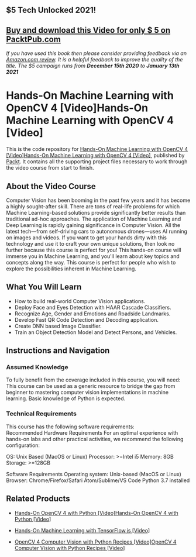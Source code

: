 ## $5 Tech Unlocked 2021!
[Buy and download this Video for only $ 5 on PacktPub.com](https://www.packtpub.com/product/hands-on-machine-learning-with-opencv-4-video/9781838553883)
-----
*If you have used this book then please consider providing feedback via an [Amazon.com review](https://www.amazon.com/stores/page/736A73F2-DB6F-4FE3-94E5-D154AB1EC6B3). It is a helpful feedback to improve the quality of the title. The $5 campaign         runs from __December 15th 2020__ to __January 13th 2021__*

# Hands-On Machine Learning with OpenCV 4 [Video]Hands-On Machine Learning with OpenCV 4 [Video]
This is the code repository for [Hands-On Machine Learning with OpenCV 4 [Video]Hands-On Machine Learning with OpenCV 4 [Video]](https://www.packtpub.com/big-data-and-business-intelligence/hands-machine-learning-opencv-4-video?utm_source=github&utm_medium=repository&utm_campaign=9781838553883), published by [Packt](https://www.packtpub.com/?utm_source=github). It contains all the supporting project files necessary to work through the video course from start to finish.
## About the Video Course
Computer Vision has been booming in the past few years and it has become a highly sought-after skill. There are tons of real-life problems for which Machine Learning-based solutions provide significantly better results than traditional ad-hoc approaches. The application of Machine Learning and Deep Learning is rapidly gaining significance in Computer Vision. 
All the latest tech—from self-driving cars to autonomous drones—uses AI running on images and videos. If you want to get your hands dirty with this technology and use it to craft your own unique solutions, then look no further because this course is perfect for you! 
This hands-on course will immerse you in Machine Learning, and you'll learn about key topics and concepts along the way. This course is perfect for people who wish to explore the possibilities inherent in Machine Learning.

<H2>What You Will Learn</H2>
<DIV class=book-info-will-learn-text>
<UL>
<LI>How to build real-world Computer Vision applications. 
<LI>Deploy Face and Eyes Detection with HAAR Cascade Classifiers. 
<LI>Recognize Age, Gender and Emotions and Roadside Landmarks. 
<LI>Develop Fast QR Code Detection and Decoding application. 
<LI>Create DNN based Image Classifier. 
<LI>Train an Object Detection Model and Detect Persons, and Vehicles. </LI></UL></DIV>

## Instructions and Navigation
### Assumed Knowledge
To fully benefit from the coverage included in this course, you will need:<br/>
This course can be used as a generic resource to bridge the gap from beginner to mastering computer vision implementations in machine learning.
Basic knowledge of Python is expected.
### Technical Requirements
This course has the following software requirements:<br/>
Recommended Hardware Requirements
For an optimal experience with hands-on labs and other practical activities, we recommend the following configuration:


OS: Unix Based (MacOS or Linux)
Processor: >=Intel i5
Memory: 8GB
Storage: >=128GB


Software Requirements
Operating system: Unix-based (MacOS or Linux)
Browser: Chrome/Firefox/Safari
Atom/Sublime/VS Code
Python 3.7 installed

## Related Products
* [Hands-On OpenCV 4 with Python [Video]Hands-On OpenCV 4 with Python [Video]](https://www.packtpub.com/big-data-and-business-intelligence/hands-opencv-4-python-video?utm_source=github&utm_medium=repository&utm_campaign=9781789618464)

* [Hands-On Machine Learning with TensorFlow.js [Video]](https://www.packtpub.com/application-development/hands-machine-learning-tensorflowjs-video?utm_source=github&utm_medium=repository&utm_campaign=9781789613155)

* [OpenCV 4 Computer Vision with Python Recipes [Video]OpenCV 4 Computer Vision with Python Recipes [Video]](https://www.packtpub.com/application-development/opencv-4-computer-vision-python-recipes-video?utm_source=github&utm_medium=repository&utm_campaign=9781789950816)

